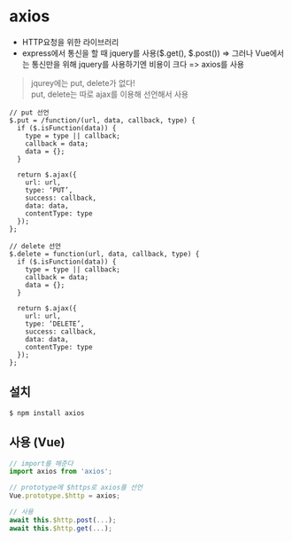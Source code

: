# axios
* HTTP요청을 위한 라이브러리
* express에서 통신을 할 때 jquery를 사용($.get(), $.post()) => 그러나 Vue에서는 통신만을 위해 jquery를 사용하기엔 비용이 크다 => axios를 사용

> jqurey에는 put, delete가 없다!  
> put, delete는 따로 ajax를 이용해 선언해서 사용  
```
// put 선언
$.put = /function/(url, data, callback, type) {
  if ($.isFunction(data)) {
    type = type || callback;
    callback = data;
    data = {};
  }

  return $.ajax({
    url: url,
    type: ‘PUT’,
    success: callback,
    data: data,
    contentType: type
  });
};

// delete 선언
$.delete = function(url, data, callback, type) {
  if ($.isFunction(data)) {
    type = type || callback;
    callback = data;
    data = {};
  }

  return $.ajax({
    url: url,
    type: ‘DELETE’,
    success: callback,
    data: data,
    contentType: type
  });
};
```


## 설치
`$ npm install axios`


## 사용 (Vue)
``` javascript
// import를 해준다
import axios from 'axios';

// prototype에 $https로 axios를 선언
Vue.prototype.$http = axios;

// 사용
await this.$http.post(...);
await this.$http.get(...);
```